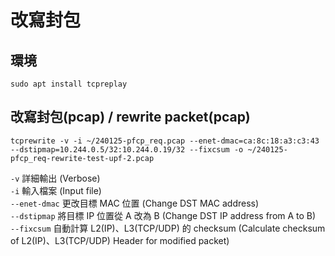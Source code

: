 # 改寫封包
## 環境
```
sudo apt install tcpreplay
```
## 改寫封包(pcap) / rewrite packet(pcap)
```
tcprewrite -v -i ~/240125-pfcp_req.pcap --enet-dmac=ca:8c:18:a3:c3:43 --dstipmap=10.244.0.5/32:10.244.0.19/32 --fixcsum -o ~/240125-pfcp_req-rewrite-test-upf-2.pcap
```
`-v` 詳細輸出 (Verbose)</br>
`-i` 輸入檔案 (Input file)</br>
`--enet-dmac` 更改目標 MAC 位置 (Change DST MAC address)</br>
`--dstipmap` 將目標 IP 位置從 A 改為 B (Change DST IP address from A to B)</br>
`--fixcsum` 自動計算 L2(IP)、L3(TCP/UDP) 的 checksum (Calculate checksum of L2(IP)、L3(TCP/UDP) Header for modified packet)
